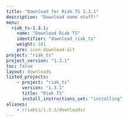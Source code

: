 ```yaml
---
title: "Download for Riak TS 1.3.1"
description: "Download some stuff!"
menu:
  riak_ts-1.3.1:
    name: "Download Riak TS"
    identifier: "download_riak_ts"
    weight: 101
    pre: icon-download-alt
project: "riak_ts"
project_version: "1.3.1"
toc: false
layout: downloads
listed_projects:
    - project: "riak_ts"
      version: "1.3.1"
      title: "Riak TS"
      install_instructions_set: "installing"
aliases:
    - /riakts/1.3.1/downloads/
---
```






<!-- Twitter single-event website tag code -->
<script src="//platform.twitter.com/oct.js" type="text/javascript"></script>
<script type="text/javascript">twttr.conversion.trackPid('nuu8u', { tw_sale_amount: 0, tw_order_quantity: 0 });</script>
<noscript>
<img height="1" width="1" style="display:none;" alt="" src="https://analytics.twitter.com/i/adsct?txn_id=nuu8u&p_id=Twitter&tw_sale_amount=0&tw_order_quantity=0" />
<img height="1" width="1" style="display:none;" alt="" src="//t.co/i/adsct?txn_id=nuu8u&p_id=Twitter&tw_sale_amount=0&tw_order_quantity=0" />
</noscript>
<!-- End Twitter single-event website tag code -->

<script>

(function(i,s,o,g,r,a,m){i['GoogleAnalyticsObject']=r;i[r]=i[r]||function(){

(i[r].q=i[r].q||[]).push(arguments)},i[r].l=1*new Date();a=s.createElement(o),

m=s.getElementsByTagName(o)[0];a.async=1;a.src=g;m.parentNode.insertBefore(a,m)

})(window,document,'script','https://www.google­analytics.com/analytics.js','ga');

ga('create', 'UA­-10051263­-6', 'auto');

ga('send', 'pageview');

</script>
